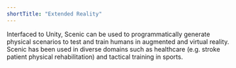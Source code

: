 ```yaml
---
shortTitle: "Extended Reality"
---
```

<p>
    Interfaced to Unity, Scenic can be used to programmatically generate physical scenarios to test and train humans in augmented and virtual reality. Scenic has been used in diverse domains such as healthcare (e.g. stroke patient physical rehabilitation) and tactical training in sports.
</p>